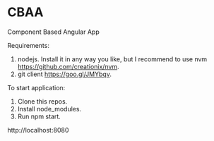 # CBAA
Component Based Angular App

Requirements:
1. nodejs. Install it in any way you like, but I recommend to use nvm https://github.com/creationix/nvm.
2. git client https://goo.gl/JMYbqv.

To start application:
1. Clone this repos.
2. Install node_modules.
3. Run npm start.

http://localhost:8080
